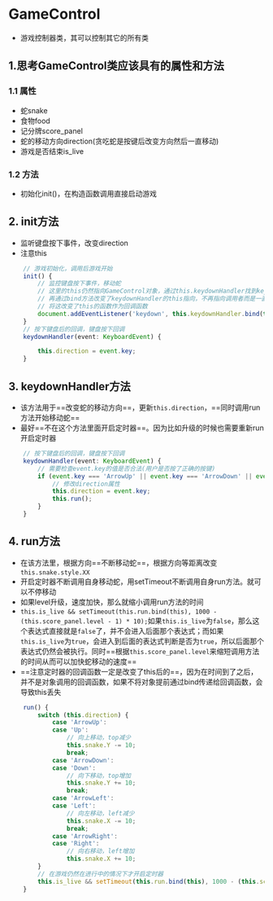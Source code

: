 # GameControl

- 游戏控制器类，其可以控制其它的所有类

## 1.思考GameControl类应该具有的属性和方法

### 1.1 属性

- 蛇snake
- 食物food
- 记分牌score_panel
- 蛇的移动方向direction(贪吃蛇是按键后改变方向然后一直移动)
- 游戏是否结束is_live

### 1.2 方法

- 初始化init()，在构造函数调用直接启动游戏

## 2. init方法

- 监听键盘按下事件，改变direction
- 注意this

``` typescript
    // 游戏初始化，调用后游戏开始
    init() {
        // 监控键盘按下事件，移动蛇
        // 这里的this仍然指向GameControl对象，通过this.keydownHandler找到keydownHandler函数
        // 再通过bind方法改变了keydownHandler的this指向，不再指向调用者而是一直指向GameControl对象。
        // 将这改变了this的函数作为回调函数
        document.addEventListener('keydown', this.keydownHandler.bind(this));
    }
    // 按下键盘后的回调，键盘按下回调
    keydownHandler(event: KeyboardEvent) {

        this.direction = event.key;
    }
```

## 3. keydownHandler方法

- 该方法用于==改变蛇的移动方向==，更新`this.direction`，==同时调用run方法开始移动蛇==
- 最好==不在这个方法里面开启定时器==。因为比如升级的时候也需要重新run开启定时器

``` typescript
    // 按下键盘后的回调，键盘按下回调
    keydownHandler(event: KeyboardEvent) {
        // 需要检查event.key的值是否合法(用户是否按了正确的按键)
        if (event.key === 'ArrowUp' || event.key === 'ArrowDown' || event.key === 'ArrowLeft' || event.key === 'ArrowRight') {
            // 修改direction属性
            this.direction = event.key;
            this.run();
        }
    }
```



## 4. run方法

- 在该方法里，根据方向==不断移动蛇==，根据方向等距离改变`this.snake.style.XX`
- 开启定时器不断调用自身移动蛇，用setTimeout不断调用自身run方法。就可以不停移动
- 如果level升级，速度加快，那么就缩小调用run方法的时间
- `this.is_live && setTimeout(this.run.bind(this), 1000 - (this.score_panel.level - 1) * 10);`如果`this.is_live`为`false`，那么这个表达式直接就是`false`了，并不会进入后面那个表达式；而如果`this.is_live`为`true`，会进入到后面的表达式判断是否为`true`，所以后面那个表达式仍然会被执行。同时==根据`this.score_panel.level`来缩短调用方法的时间从而可以加快蛇移动的速度==
- ==注意定时器的回调函数一定是改变了this后的==，因为在时间到了之后，并不是对象调用的回调函数，如果不将对象提前通过bind传递给回调函数，会导致this丢失

``` typescript
    run() {
        switch (this.direction) {
            case 'ArrowUp':
            case 'Up':
                // 向上移动，top减少
                this.snake.Y -= 10;
                break;
            case 'ArrowDown':
            case 'Down':
                // 向下移动，top增加
                this.snake.Y += 10;
                break;
            case 'ArrowLeft':
            case 'Left':
                // 向左移动，left减少
                this.snake.X -= 10;
                break;
            case 'ArrowRight':
            case 'Right':
                // 向右移动，left增加
                this.snake.X += 10;
        }
        // 在游戏仍然在进行中的情况下才开启定时器
        this.is_live && setTimeout(this.run.bind(this), 1000 - (this.score_panel.level - 1) * 10);
    }
```

